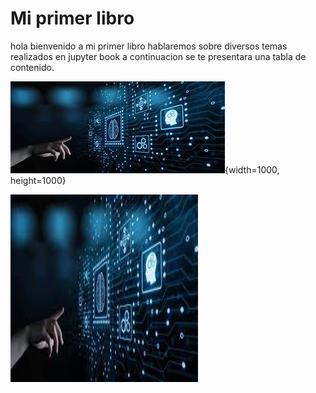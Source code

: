 # Mi primer libro 

hola bienvenido a mi primer libro hablaremos sobre diversos temas realizados en jupyter book a continuacion se te presentara una tabla de contenido.

![Universidad Tecnica Particular de loja](1.png){width=1000, height=1000}

<img src="1.png" alt="imagen" width="300" height="300">


```{tableofcontents}
```
